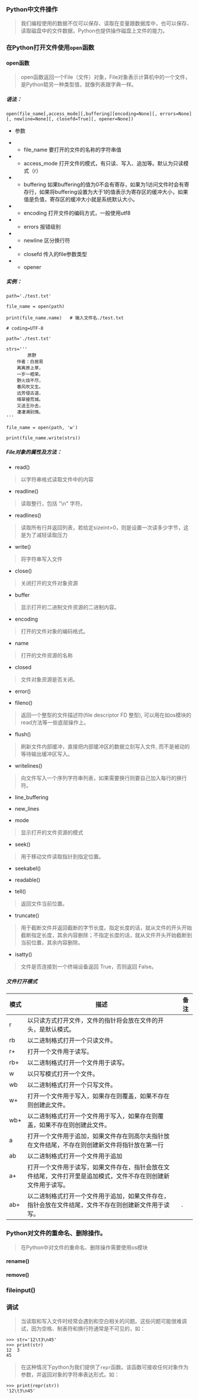 ### Python中文件操作

> 我们编程使用的数据不仅可以保存、读取在变量跟数据库中，也可以保存、读取磁盘中的文件数据，Python也提供操作磁盘上文件的能力。

### 在Python打开文件使用```open```函数

#### open函数

> open函数返回一个File（文件）对象，File对象表示计算机中的一个文件，是Python辊另一种类型值，就像列表跟字典一样。

##### 语法：

```
open(file_name[,access_mode][,buffering][encoding=None][, errors=None][, newline=None][, closefd=True][, opener=None])
```

* 参数

* * file_name	要打开的文件的名称的字符串值

* * access_mode	打开文件的模式，有只读、写入、追加等。默认为只读模式（r）

* * buffering	如果buffering的值为0不会有寄存，如果为1访问文件时会有寄存行，如果将buffering设置为大于1的值表示为寄存区的缓冲大小，如果值是负值，寄存区的缓冲大小就是系统默认大小。

* * encoding	打开文件的编码方式，一般使用utf8

* * errors		报错级别

* * newline		区分换行符

* * closefd		传入的file参数类型

* * opener

##### 实例：

```
path='./test.txt'

file_name = open(path)

print(file_name.name) 	# 输入文件名./test.txt

# coding=UTF-8

path='./test.txt'

strs='''
        原野
    作者：白居易
    离离原上草，
    一岁一楛荣。
    野火烧不尽，
    春风吹又生。
    远芳侵古道，
    晴翠接荒城。
    又送王孙去，
    凄凄满别情。
'''

file_name = open(path, 'w')

print(file_name.write(strs))
```

##### File对象的属性及方法：

* read()

> 以字符串格式读取文件中的内容

* readline()

> 读取整行，包括 "\n" 字符。

* readlines()

> 读取所有行并返回列表，若给定sizeint>0，则是设置一次读多少字节，这是为了减轻读取压力

* write()

> 将字符串写入文件

* close()

> 关闭打开的文件对象资源

* buffer

> 显示打开的二进制文件资源的二进制内容。

* encoding

> 打开的文件对象的编码格式。

* name

> 打开的文件资源的名称

* closed

> 文件对象资源是否关闭。

* error()

* fileno()

> 返回一个整型的文件描述符(file descriptor FD 整型), 可以用在如os模块的read方法等一些底层操作上。

* flush()

> 刷新文件内部缓冲，直接把内部缓冲区的数据立刻写入文件, 而不是被动的等待输出缓冲区写入。

* writelines()

> 向文件写入一个序列字符串列表，如果需要换行则要自己加入每行的换行符。

* line_buffering

* new_lines

* mode

> 显示打开的文件资源的模式

* seek()

> 用于移动文件读取指针到指定位置。

* seekabel()

* readable()

* tell()

> 返回文件当前位置。

* truncate()

> 用于截断文件并返回截断的字节长度。指定长度的话，就从文件的开头开始截断指定长度，其余内容删除；不指定长度的话，就从文件开头开始截断到当前位置，其余内容删除。

* isatty()

> 文件是否连接到一个终端设备返回 True，否则返回 False。



##### 文件打开模式


|  模式  |  描述  |  备注  |
|----|----|----|
|  r  |  以只读方式打开文件，文件的指针将会放在文件的开头，是默认模式。  |    |
|  rb  |  以二进制格式打开一个只读文件。  |    |
|  r+  |  打开一个文件用于读写。  |    |
|  rb+  |  以二进制格式打开一个文件用于读写。  |    |
|  w  |  以只写模式打开一个文件。  |    |
|  wb  |  以二进制格式打开一个只写文件。  |    |
|  w+  |  打开一个文件用于写入，如果存在则覆盖，如果不存在则创建此文件。  |    |
|  wb+  |  以二进制格式打开一个文件用于写入，如果存在则覆盖，如果不存在则创建此文件。  |    |
|  a  |  打开一个文件用于追加，如果文件存在则高尔夫指针放在文件结尾，不存在则创建新文件将指针放在第一行  |    |
|  ab  |  以二进制格式打开一个文件用于追加  |    |
|  a+  |  打开一个文件用于读写，如果文件存在，指针会放在文件结尾，文件打开里是追加模式，文件不存在则创建新文件用于读写。  |    |
|  ab+  |  以二进制格式打开一个文件用于追加，如果文件存在，指针会放在文件结尾，文件不存在则创建新文件用于读写。  |  .  |


### Python对文件的重命名、删除操作。

> 在Python中对文件的重命名、删除操作需要使用os模块

#### rename()


#### remove()

### fileinput()

### 调试

> 当读取和写入文件时经常会遇到和空白相关的问题。这些问题可能很难调试，因为空格、制表符和换行符通常是不可见的，如：

```
>>> str='12\t3\n45'
>>> print(str)
12  3
45
```

> 在这种情况下python为我们提供了```repr```函数。该函数可接收任何对象作为参数，并返回对象的字符串表达形式。如：

```
>>> print(repr(str))
'12\t3\n45'
```

